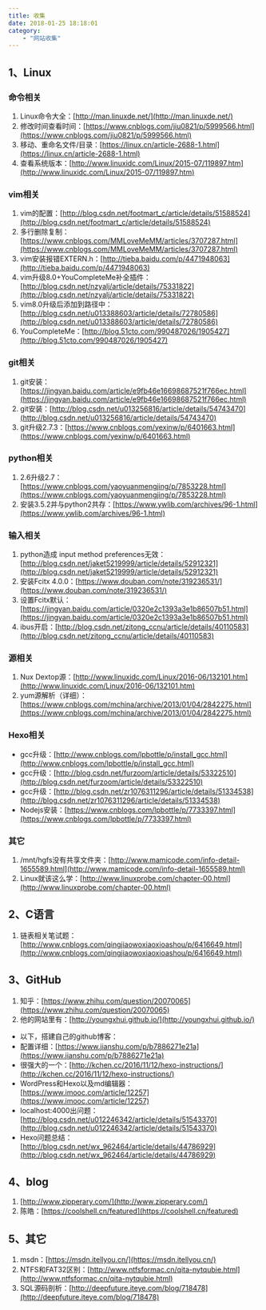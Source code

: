 ```yaml
---
title: 收集
date: 2018-01-25 18:18:01
category:
    - "网站收集"
---
```

## **1、Linux**

### 命令相关

1. Linux命令大全：[http://man.linuxde.net/](http://man.linuxde.net/)
2. 修改时间查看时间：[https://www.cnblogs.com/jiu0821/p/5999566.html](https://www.cnblogs.com/jiu0821/p/5999566.html)
3. 移动、重命名文件/目录：[https://linux.cn/article-2688-1.html](https://linux.cn/article-2688-1.html)
4. 查看系统版本：[http://www.linuxidc.com/Linux/2015-07/119897.htm](http://www.linuxidc.com/Linux/2015-07/119897.htm)
<!--more-->

### vim相关
1. vim的配置：[http://blog.csdn.net/footmart_c/article/details/51588524](http://blog.csdn.net/footmart_c/article/details/51588524)
2. 多行删除复制：[https://www.cnblogs.com/MMLoveMeMM/articles/3707287.html](https://www.cnblogs.com/MMLoveMeMM/articles/3707287.html)
3. vim安装报错EXTERN.h：[http://tieba.baidu.com/p/4471948063](http://tieba.baidu.com/p/4471948063)
4. vim升级8.0+YouCompleteMe补全插件：[http://blog.csdn.net/nzyalj/article/details/75331822](http://blog.csdn.net/nzyalj/article/details/75331822)
5. vim8.0升级后添加到路径中：[http://blog.csdn.net/u013388603/article/details/72780586](http://blog.csdn.net/u013388603/article/details/72780586)
6. YouCompleteMe：[http://blog.51cto.com/990487026/1905427](http://blog.51cto.com/990487026/1905427)

### git相关
1. git安装：[https://jingyan.baidu.com/article/e9fb46e16698687521f766ec.html](https://jingyan.baidu.com/article/e9fb46e16698687521f766ec.html)
2. git安装：[http://blog.csdn.net/u013256816/article/details/54743470](http://blog.csdn.net/u013256816/article/details/54743470)
3. git升级2.7.3：[https://www.cnblogs.com/yexinw/p/6401663.html](https://www.cnblogs.com/yexinw/p/6401663.html)

### python相关
1. 2.6升级2.7：[https://www.cnblogs.com/yaoyuanmengjing/p/7853228.html](https://www.cnblogs.com/yaoyuanmengjing/p/7853228.html)
2. 安装3.5.2并与python2共存：[https://www.ywlib.com/archives/96-1.html](https://www.ywlib.com/archives/96-1.html)

### 输入相关
1. python造成 input method preferences无效：[http://blog.csdn.net/jaket5219999/article/details/52912321](http://blog.csdn.net/jaket5219999/article/details/52912321)
2. 安装Fcitx 4.0.0：[https://www.douban.com/note/319236531/](https://www.douban.com/note/319236531/)
3. 设置Fcitx默认：[https://jingyan.baidu.com/article/0320e2c1393a3e1b86507b51.html](https://jingyan.baidu.com/article/0320e2c1393a3e1b86507b51.html)
4. ibus开启：[http://blog.csdn.net/zitong_ccnu/article/details/40110583](http://blog.csdn.net/zitong_ccnu/article/details/40110583)

### 源相关
1. Nux Dextop源：[http://www.linuxidc.com/Linux/2016-06/132101.htm](http://www.linuxidc.com/Linux/2016-06/132101.htm)
2. yum源解析（详细）：[https://www.cnblogs.com/mchina/archive/2013/01/04/2842275.html](https://www.cnblogs.com/mchina/archive/2013/01/04/2842275.html)

### Hexo相关
- gcc升级：[http://www.cnblogs.com/lpbottle/p/install_gcc.html](http://www.cnblogs.com/lpbottle/p/install_gcc.html)
- gcc升级：[http://blog.csdn.net/furzoom/article/details/53322510](http://blog.csdn.net/furzoom/article/details/53322510)
- gcc升级：[http://blog.csdn.net/zr1076311296/article/details/51334538](http://blog.csdn.net/zr1076311296/article/details/51334538)
- Nodejs安装：[https://www.cnblogs.com/lpbottle/p/7733397.html](https://www.cnblogs.com/lpbottle/p/7733397.html)

### 其它
1. /mnt/hgfs没有共享文件夹：[http://www.mamicode.com/info-detail-1655589.html](http://www.mamicode.com/info-detail-1655589.html)
2. Linux就该这么学：[http://www.linuxprobe.com/chapter-00.html](http://www.linuxprobe.com/chapter-00.html)

## **2、C语言**
1. 链表相关笔试题：[http://www.cnblogs.com/qingjiaowoxiaoxioashou/p/6416649.html](http://www.cnblogs.com/qingjiaowoxiaoxioashou/p/6416649.html)

## **3、GitHub**
1. 知乎：[https://www.zhihu.com/question/20070065](https://www.zhihu.com/question/20070065)
2. 他的网站里有：[http://youngxhui.github.io/](http://youngxhui.github.io/)

- 以下，搭建自己的github博客：
- 配置详细：[https://www.jianshu.com/p/b7886271e21a](https://www.jianshu.com/p/b7886271e21a)
- 很强大的一个：[http://kchen.cc/2016/11/12/hexo-instructions/](http://kchen.cc/2016/11/12/hexo-instructions/)
- WordPress和Hexo以及md编辑器：[https://www.imooc.com/article/12257](https://www.imooc.com/article/12257)
- localhost:4000出问题：[http://blog.csdn.net/u012246342/article/details/51543370](http://blog.csdn.net/u012246342/article/details/51543370)
- Hexo问题总结：[http://blog.csdn.net/wx_962464/article/details/44786929](http://blog.csdn.net/wx_962464/article/details/44786929)

## **4、blog**
1. [http://www.zipperary.com/](http://www.zipperary.com/)
2. 陈皓：[https://coolshell.cn/featured](https://coolshell.cn/featured)


## **5、其它**
1. msdn：[https://msdn.itellyou.cn/](https://msdn.itellyou.cn/)
2. NTFS和FAT32区别：[http://www.ntfsformac.cn/qita-nytqubie.html](http://www.ntfsformac.cn/qita-nytqubie.html)
3. SQL源码剖析：[http://deepfuture.iteye.com/blog/718478](http://deepfuture.iteye.com/blog/718478)